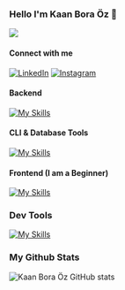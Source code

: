 ### Hello I'm Kaan Bora Öz 👋
![](https://komarev.com/ghpvc/?username=kaanboraoz)

#### Connect with me
[![LinkedIn](https://img.shields.io/badge/LinkedIn-0077B5?style=for-the-badge&logo=linkedin&logoColor=white)](https://www.linkedin.com/in/kaan-bora-%C3%B6z-018831278/)
[![Instagram](https://img.shields.io/badge/Instagram-E4405F?style=for-the-badge&logo=instagram&logoColor=white)](https://www.instagram.com/boraatech/)

#### Backend
[![My Skills](https://skillicons.dev/icons?i=cs,dotnet,postgres)](https://skillicons.dev)

#### CLI & Database Tools
[![My Skills](https://skillicons.dev/icons?i=rust,postgres,linux)](https://skillicons.dev)

#### Frontend (I am a Beginner)
[![My Skills](https://skillicons.dev/icons?i=react,tailwind,nextjs)](https://skillicons.dev)

### Dev Tools
[![My Skills](https://skillicons.dev/icons?i=git,aws,stackoverflow)](https://skillicons.dev)

### My Github Stats
![Kaan Bora Öz GitHub stats](https://github-readme-stats.vercel.app/api?username=kaanboraoz&show_icons=true&theme=radical)
